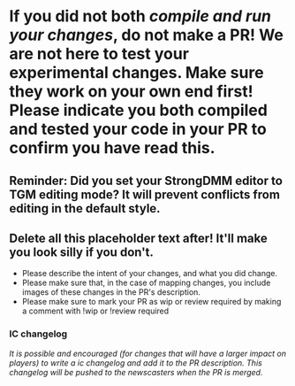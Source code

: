 # If you did not both _compile and run your changes_, do not make a PR! We are not here to test your experimental changes. Make sure they work on your own end first! Please indicate you both compiled and tested your code in your PR to confirm you have read this.

## Reminder: Did you set your StrongDMM editor to TGM editing mode? It will prevent conflicts from editing in the default style.

## Delete all this placeholder text after! It'll make you look silly if you don't.

* Please describe the intent of your changes, and what you did change.
* Please make sure that, in the case of mapping changes, you include images of these changes in the PR's description.
* Please make sure to mark your PR as wip or review required by making a comment with !wip or !review required

### IC changelog
_It is possible and encouraged (for changes that will have a larger impact on players) to write a ic changelog and add it to the PR description.
This changelog will be pushed to the newscasters when the PR is merged._
